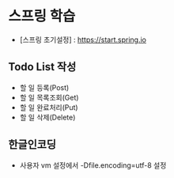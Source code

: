 # 스프링 학습

- [스프링 초기설정] : https://start.spring.io


## Todo List 작성
- 할 일 등록(Post)
- 할 일 목록조회(Get)
- 할 일 완료처리(Put)
- 할 일 삭제(Delete)

## 한글인코딩
- 사용자 vm 설정에서 -Dfile.encoding=utf-8 설정